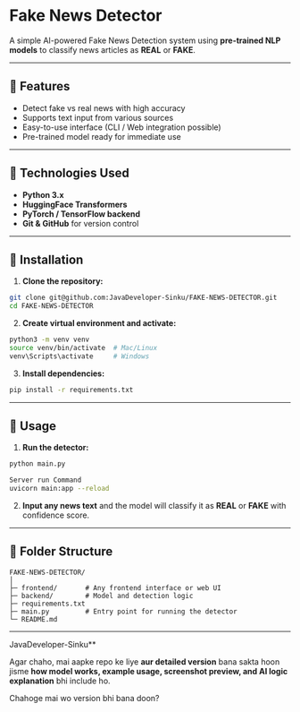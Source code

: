 
# Fake News Detector

A simple AI-powered Fake News Detection system using **pre-trained NLP models** to classify news articles as **REAL** or **FAKE**.

---

## 🔹 Features

- Detect fake vs real news with high accuracy
- Supports text input from various sources
- Easy-to-use interface (CLI / Web integration possible)
- Pre-trained model ready for immediate use

---

## 🔹 Technologies Used

- **Python 3.x**
- **HuggingFace Transformers**
- **PyTorch / TensorFlow backend**
- **Git & GitHub** for version control

---

## 🔹 Installation

1. **Clone the repository:**
```bash
git clone git@github.com:JavaDeveloper-Sinku/FAKE-NEWS-DETECTOR.git
cd FAKE-NEWS-DETECTOR
````

2. **Create virtual environment and activate:**

```bash
python3 -m venv venv
source venv/bin/activate  # Mac/Linux
venv\Scripts\activate     # Windows
```

3. **Install dependencies:**

```bash
pip install -r requirements.txt
```

---

## 🔹 Usage

1. **Run the detector:**

```bash
python main.py

Server run Command
uvicorn main:app --reload

```

2. **Input any news text** and the model will classify it as **REAL** or **FAKE** with confidence score.

---

## 🔹 Folder Structure

```
FAKE-NEWS-DETECTOR/
│
├─ frontend/       # Any frontend interface or web UI
├─ backend/        # Model and detection logic
├─ requirements.txt
├─ main.py         # Entry point for running the detector
└─ README.md
```

---




JavaDeveloper-Sinku**


Agar chaho, mai aapke repo ke liye **aur detailed version** bana sakta hoon jisme **how model works, example usage, screenshot preview, and AI logic explanation** bhi include ho.  

Chahoge mai wo version bhi bana doon?
```
